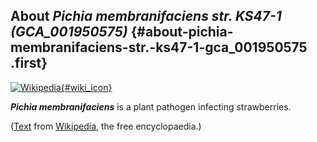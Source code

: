 About *Pichia membranifaciens str. KS47-1 (GCA\_001950575)* {#about-pichia-membranifaciens-str.-ks47-1-gca_001950575 .first}
-----------------------------------------------------------

[![Wikipedia](/img/wikipedia_logo_v2_en.png){#wiki_icon}](http://en.wikipedia.org/wiki/Pichia_membranifaciens)

***Pichia membranifaciens*** is a plant pathogen infecting strawberries.

([Text](http://en.wikipedia.org/wiki/Pichia_membranifaciens) from
[Wikipedia](http://en.wikipedia.org/), the free encyclopaedia.)
